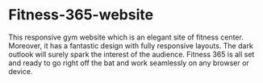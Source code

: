 # Fitness-365-website
This responsive gym website which is an elegant site of fitness center. Moreover, it has a fantastic design with fully responsive layouts. The dark outlook will surely spark the interest of the audience. Fitness 365 is all set and ready to go right off the bat and work seamlessly on any browser or device.
